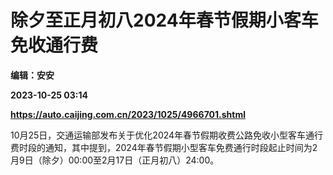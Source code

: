 # 除夕至正月初八2024年春节假期小客车免收通行费
**编辑：安安**

**2023-10-25 03:14**

**https://auto.caijing.com.cn/2023/1025/4966701.shtml**

10月25日，交通运输部发布关于优化2024年春节假期收费公路免收小型客车通行费时段的通知，其中提到，2024年春节假期小型客车免费通行时段起止时间为2月9日（除夕）00:00至2月17日（正月初八）24:00。
